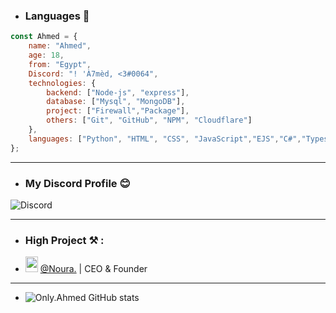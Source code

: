 - ### Languages 🤩
```js
const Ahmed = {
    name: "Ahmed",
    age: 18,
    from: "Egypt",
    Discord: "! 'À7mèd, <3#0064",
    technologies: {
        backend: ["Node-js", "express"],
        database: ["Mysql", "MongoDB"],
        project: ["Firewall","Package"],
        others: ["Git", "GitHub", "NPM", "Cloudflare"]
    },
    languages: ["Python", "HTML", "CSS", "JavaScript","EJS","C#","Typescript","Ruby","Ract"]
};
```
---

- ### My Discord Profile 😊
![Discord](https://discord.c99.nl/widget/theme-2/919719379439071242.png)

---

- ### High Project ⚒ :
- <img src="https://cdn.discordapp.com/avatars/932843758687494235/b42b31827e9f5fc82243b6356027e118.png?size=1024" width="20" height="25"> [@Noura.](https://discord.gg/2umKWa9swq) | CEO & Founder

---
- ![Only.Ahmed GitHub stats](https://github-readme-stats.vercel.app/api?username=Ahmed1Dev&show_icons=true&theme=radical)
